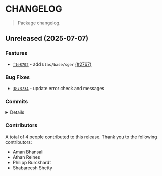 # CHANGELOG

> Package changelog.

<section class="release" id="unreleased">

## Unreleased (2025-07-07)

<section class="features">

### Features

-   [`f1e8702`](https://github.com/stdlib-js/stdlib/commit/f1e87027f6350b20d9618166e80e2e0a9cee60fb) - add `blas/base/sger` [(#2767)](https://github.com/stdlib-js/stdlib/pull/2767)

</section>

<!-- /.features -->

<section class="bug-fixes">

### Bug Fixes

-   [`3878734`](https://github.com/stdlib-js/stdlib/commit/3878734f1a4d27c98b100165d9e3842e960169b3) - update error check and messages

</section>

<!-- /.bug-fixes -->

<section class="commits">

### Commits

<details>

-   [`3878734`](https://github.com/stdlib-js/stdlib/commit/3878734f1a4d27c98b100165d9e3842e960169b3) - **fix:** update error check and messages _(by Philipp Burckhardt)_
-   [`332199e`](https://github.com/stdlib-js/stdlib/commit/332199e73b253aee2f8b37284ac4b6c87ede5454) - **docs:** fix typo and function name _(by Philipp Burckhardt)_
-   [`f1e8702`](https://github.com/stdlib-js/stdlib/commit/f1e87027f6350b20d9618166e80e2e0a9cee60fb) - **feat:** add `blas/base/sger` [(#2767)](https://github.com/stdlib-js/stdlib/pull/2767) _(by Aman Bhansali, Athan Reines, stdlib-bot, Shabareesh Shetty)_

</details>

</section>

<!-- /.commits -->

<section class="contributors">

### Contributors

A total of 4 people contributed to this release. Thank you to the following contributors:

-   Aman Bhansali
-   Athan Reines
-   Philipp Burckhardt
-   Shabareesh Shetty

</section>

<!-- /.contributors -->

</section>

<!-- /.release -->


